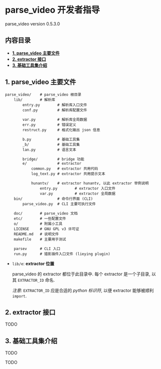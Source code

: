 <!-- dev.md, parse_video/doc/
   - language: Chinese (zh_cn) 
  -->

# parse_video 开发者指导
parse_video version 0.5.3.0


## 内容目录

+ **[1. parse_video 主要文件](#1-parse_video-主要文件)**
+ **[2. extractor 接口](#2-extractor-接口)**
+ **[3. 基础工具集介绍](#3-基础工具集介绍)**


## 1. parse_video 主要文件

```
parse_video/    # parse_video 根目录
    lib/        # 解析库
        entry.py        # 解析库入口文件
        conf.py         # 解析库配置文件
        
        var.py          # 解析库全局数据
        err.py          # 错误定义
        restruct.py     # 格式化输出 json 信息
        
        b.py            # 基础工具集
        _b/             # 基础工具集
        lan.py          # 语言文本
        
        bridge/         # bridge 功能
        e/              # extractor
            common.py   # extractor 共用代码
            log_text.py # extractor 共用提示文本
            
            hunantv/    # extractor hunantv, 以此 extractor 举例说明
                entry.py        # extractor 入口文件
                var.py          # extractor 全局数据
    bin/                # 命令行界面 (CLI)
        parse_video.py  # CLI 主要可执行文件
    
    doc/        # parse_video 文档
    etc/        # 一些配置文件
    o/          # 附属小工具
    LICENSE     # GNU GPL v3 许可证
    README.md   # 说明文件
    makefile    # 主要用于测试
    
    parsev      # CLI 入口
    run.py      # 猎影插件入口文件 (lieying plugin)
```

+ `lib/e`: **extractor 位置**
  
  parse_video 的 extractor 都位于此目录中. 每个 extractor 是一个子目录, 
  以其 `EXTRACTOR_ID` 命名. 
  
  *注意*: `EXTRACTOR_ID` 应是合适的 *python 标识符*, 以便 extractor 能够被顺利 `import`. 


## 2. extractor 接口
TODO


## 3. 基础工具集介绍
TODO


TODO
<!-- end dev.md -->


